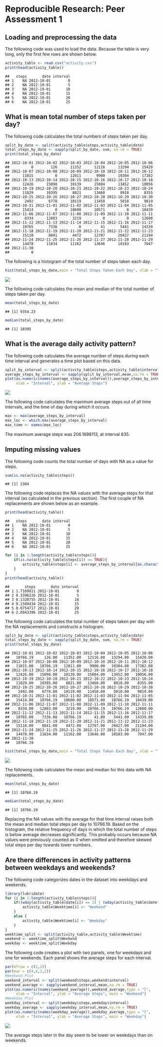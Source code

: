 # Reproducible Research: Peer Assessment 1


## Loading and preprocessing the data
The following code was used to load the data. Because the table is
very long, only the first few rows are shown below.


```r
activity_table <- read.csv("activity.csv")
print(head(activity_table))
```

```
##   steps       date interval
## 1    NA 2012-10-01        0
## 2    NA 2012-10-01        5
## 3    NA 2012-10-01       10
## 4    NA 2012-10-01       15
## 5    NA 2012-10-01       20
## 6    NA 2012-10-01       25
```

## What is mean total number of steps taken per day?
The following code calculates the total numbers of steps taken per day.

```r
split_by_date <- split(activity_table$steps,activity_table$date)
total_steps_by_date <- sapply(split_by_date, sum, na.rm = TRUE)
print(total_steps_by_date)
```

```
## 2012-10-01 2012-10-02 2012-10-03 2012-10-04 2012-10-05 2012-10-06 
##          0        126      11352      12116      13294      15420 
## 2012-10-07 2012-10-08 2012-10-09 2012-10-10 2012-10-11 2012-10-12 
##      11015          0      12811       9900      10304      17382 
## 2012-10-13 2012-10-14 2012-10-15 2012-10-16 2012-10-17 2012-10-18 
##      12426      15098      10139      15084      13452      10056 
## 2012-10-19 2012-10-20 2012-10-21 2012-10-22 2012-10-23 2012-10-24 
##      11829      10395       8821      13460       8918       8355 
## 2012-10-25 2012-10-26 2012-10-27 2012-10-28 2012-10-29 2012-10-30 
##       2492       6778      10119      11458       5018       9819 
## 2012-10-31 2012-11-01 2012-11-02 2012-11-03 2012-11-04 2012-11-05 
##      15414          0      10600      10571          0      10439 
## 2012-11-06 2012-11-07 2012-11-08 2012-11-09 2012-11-10 2012-11-11 
##       8334      12883       3219          0          0      12608 
## 2012-11-12 2012-11-13 2012-11-14 2012-11-15 2012-11-16 2012-11-17 
##      10765       7336          0         41       5441      14339 
## 2012-11-18 2012-11-19 2012-11-20 2012-11-21 2012-11-22 2012-11-23 
##      15110       8841       4472      12787      20427      21194 
## 2012-11-24 2012-11-25 2012-11-26 2012-11-27 2012-11-28 2012-11-29 
##      14478      11834      11162      13646      10183       7047 
## 2012-11-30 
##          0
```
The following is a histogram of the total number of steps taken each day.

```r
hist(total_steps_by_date,main = "Total Steps Taken Each Day", xlab = "Total Steps")
```

![](PA1_template_files/figure-html/stephist-1.png) 

The following code calculates the mean and median of the total number of
steps taken per day.

```r
mean(total_steps_by_date)
```

```
## [1] 9354.23
```

```r
median(total_steps_by_date)
```

```
## [1] 10395
```

## What is the average daily activity pattern?
The following code calculates the average number of steps during each time
interval and generates a time plot based on this data.

```r
split_by_interval <- split(activity_table$steps,activity_table$interval)
average_steps_by_interval <- sapply(split_by_interval,mean,na.rm = TRUE)
plot(as.numeric(names(average_steps_by_interval)),average_steps_by_interval,type = "l",
     xlab = "Interval", ylab = "Average Steps")
```

![](PA1_template_files/figure-html/stepsbyinterval-1.png) 

The following code calculates the maximum average steps out of all time intervals, and
the time of day during which it occurs.

```r
max <- max(average_steps_by_interval)
max_loc <- which.max(average_steps_by_interval)
max_time <- names(max_loc)
```
The maximum average steps was 206.1698113, at interval 835.

## Imputing missing values
The following code counts the total number of days with NA as a value for steps.

```r
sum(is.na(activity_table$steps))
```

```
## [1] 2304
```

The following code replaces the NA values with the average steps for that interval
(as calculated in the previous section). The first couple of NA replacements are shown
below as an example.

```r
print(head(activity_table))
```

```
##   steps       date interval
## 1    NA 2012-10-01        0
## 2    NA 2012-10-01        5
## 3    NA 2012-10-01       10
## 4    NA 2012-10-01       15
## 5    NA 2012-10-01       20
## 6    NA 2012-10-01       25
```

```r
for (i in 1:length(activity_table$steps)){
    if(is.na(activity_table$steps[i]) == TRUE){
        activity_table$steps[i] <- average_steps_by_interval[as.character(activity_table$interval[i])]
    }
}
print(head(activity_table))
```

```
##       steps       date interval
## 1 1.7169811 2012-10-01        0
## 2 0.3396226 2012-10-01        5
## 3 0.1320755 2012-10-01       10
## 4 0.1509434 2012-10-01       15
## 5 0.0754717 2012-10-01       20
## 6 2.0943396 2012-10-01       25
```
The following code calculates the total number of steps taken per day with the NA
replacements and constructs a histogram.

```r
split_by_date <- split(activity_table$steps,activity_table$date)
total_steps_by_date <- sapply(split_by_date, sum, na.rm = TRUE)
print(total_steps_by_date)
```

```
## 2012-10-01 2012-10-02 2012-10-03 2012-10-04 2012-10-05 2012-10-06 
##   10766.19     126.00   11352.00   12116.00   13294.00   15420.00 
## 2012-10-07 2012-10-08 2012-10-09 2012-10-10 2012-10-11 2012-10-12 
##   11015.00   10766.19   12811.00    9900.00   10304.00   17382.00 
## 2012-10-13 2012-10-14 2012-10-15 2012-10-16 2012-10-17 2012-10-18 
##   12426.00   15098.00   10139.00   15084.00   13452.00   10056.00 
## 2012-10-19 2012-10-20 2012-10-21 2012-10-22 2012-10-23 2012-10-24 
##   11829.00   10395.00    8821.00   13460.00    8918.00    8355.00 
## 2012-10-25 2012-10-26 2012-10-27 2012-10-28 2012-10-29 2012-10-30 
##    2492.00    6778.00   10119.00   11458.00    5018.00    9819.00 
## 2012-10-31 2012-11-01 2012-11-02 2012-11-03 2012-11-04 2012-11-05 
##   15414.00   10766.19   10600.00   10571.00   10766.19   10439.00 
## 2012-11-06 2012-11-07 2012-11-08 2012-11-09 2012-11-10 2012-11-11 
##    8334.00   12883.00    3219.00   10766.19   10766.19   12608.00 
## 2012-11-12 2012-11-13 2012-11-14 2012-11-15 2012-11-16 2012-11-17 
##   10765.00    7336.00   10766.19      41.00    5441.00   14339.00 
## 2012-11-18 2012-11-19 2012-11-20 2012-11-21 2012-11-22 2012-11-23 
##   15110.00    8841.00    4472.00   12787.00   20427.00   21194.00 
## 2012-11-24 2012-11-25 2012-11-26 2012-11-27 2012-11-28 2012-11-29 
##   14478.00   11834.00   11162.00   13646.00   10183.00    7047.00 
## 2012-11-30 
##   10766.19
```

```r
hist(total_steps_by_date,main = "Total Steps Taken Each Day", xlab = "Total Steps")
```

![](PA1_template_files/figure-html/stephist2-1.png) 

The following code calculates the mean and median for this data with NA replacements.

```r
mean(total_steps_by_date)
```

```
## [1] 10766.19
```

```r
median(total_steps_by_date)
```

```
## [1] 10766.19
```

Replacing the NA values with the average for that time interval raises both the mean and
median total steps per day to 10766.19. Based on the histogram, the relative frequency of days
in which the total number of steps is below average decreases significantly. This probably occurs
because NA values were previously counted as 0 when omitted and therefore skewed total steps per
day towards lower numbers.

## Are there differences in activity patterns between weekdays and weekends?
The following code categorizes dates in the dataset into weekdays and weekends.


```r
library(lubridate)
for (i in 1:length(activity_table$steps)){
    if((wday(activity_table$date[i]) == 1) | (wday(activity_table$date[i]) == 7)){
        activity_table$Weektime[i] <- "Weekend"
    }
    else {
        activity_table$Weektime[i] <- "Weekday"
    }
}
weektime_split <- split(activity_table,activity_table$Weektime)
weekend <- weektime_split$Weekend
weekday <- weektime_split$Weekday
```
The following code creates a plot with two panels, one for weekdays and one for weekends. Each panel
shows the average steps for each interval.


```r
par(mfrow = c(2,1))
par(mar = c(4,4,2,2))
#Weekend Plot
weekend_interval <- split(weekend$steps,weekend$interval)
weekend_average <- sapply(weekend_interval,mean,na.rm = TRUE)
plot(as.numeric(names(weekend_average)),weekend_average,type = "l",
     xlab = "Interval", ylab = "Average Steps", main = "Weekend")
#Weekday Plot
weekday_interval <- split(weekday$steps,weekday$interval)
weekday_average <- sapply(weekday_interval,mean,na.rm = TRUE)
plot(as.numeric(names(weekday_average)),weekday_average,type = "l",
     xlab = "Interval", ylab = "Average Steps", main = "Weekday")
```

![](PA1_template_files/figure-html/weekplots-1.png) 

The average steps later in the day seem to be lower on weekdays than on weekends.
